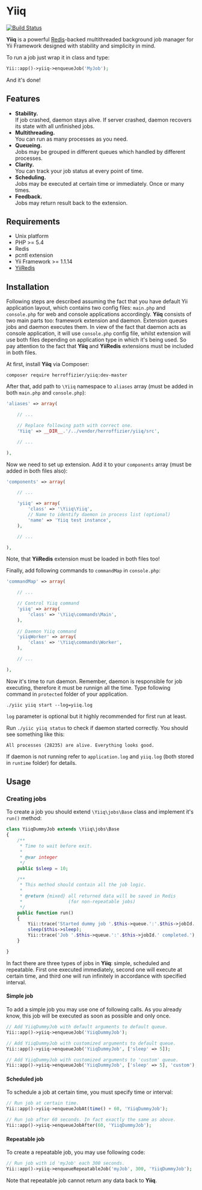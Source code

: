 # Yiiq

[![Build Status](https://travis-ci.org/herroffizier/yiiq.svg?branch=master)](https://travis-ci.org/herroffizier/yiiq)

**Yiiq** is a powerful [Redis](http://redis.io/)-backed multithreaded background job manager for Yii Framework designed with stability and simplicity in mind.

To run a job just wrap it in class and type: 
```php
Yii::app()->yiiq->enqueueJob('MyJob');
```
And it's done!

## Features

* **Stability.**<br>If job crashed, daemon stays alive. If server crashed, daemon recovers its state with all unfinished jobs.
* **Multithreading.**<br>You can run as many processes as you need.
* **Queueing.**<br>Jobs may be grouped in different queues which handled by different processes.
* **Clarity.**<br>You can track your job status at every point of time.
* **Scheduling.**<br>Jobs may be executed at certain time or immediately. Once or many times.
* **Feedback.**<br>Jobs may return result back to the extension.

## Requirements

* Unix platform
* PHP >= 5.4
* Redis
* pcntl extension
* Yii Framework >= 1.1.14
* [YiiRedis](https://github.com/phpnode/YiiRedis)

## Installation

Following steps are described assuming the fact that you have default Yii application layout, which contains two config files: ```main.php``` and ```console.php``` for web and console applications accordingly. **Yiiq** consists of two main parts too: framework extension and daemon. Extension queues jobs and daemon executes them. In view of the fact that daemon acts as console application, it will use ```console.php``` config file, whilst extension will use both files depending on application type in which it's being used. So pay attention to the fact that **Yiiq** and **YiiRedis** extensions must be included in both files.

At first, install **Yiiq** via Composer:

```
composer require herroffizier/yiiq:dev-master
```

After that, add path to ```\Yiiq``` namespace to ```aliases``` array (must be added in both ```main.php``` and ```console.php```):

```php
'aliases' => array(

    // ...

    // Replace following path with correct one.
    'Yiiq' => __DIR__.'/../vendor/herroffizier/yiiq/src',

    // ...

),
```

Now we need to set up extension. Add it to your ```components``` array (must be added in both files also):

```php
'components' => array(

    // ...

    'yiiq' => array(
        'class' => '\Yiiq\Yiiq',
        // Name to identify daemon in process list (optional)
        'name' => 'Yiiq test instance',
    ),

    // ...

),
```
Note, that **YiiRedis** extension must be loaded in both files too!

Finally, add following commands to ```commandMap``` in ```console.php```:

```php
'commandMap' => array(

    // ...

    // Control Yiiq command
    'yiiq' => array(
        'class' => '\Yiiq\commands\Main',
    ),
        
    // Daemon Yiiq command
    'yiiqWorker' => array(
        'class' => '\Yiiq\commands\Worker',
    ),

    // ...

),
```

Now it's time to run daemon. Remember, daemon is responsible for job executing, therefore it must be runnign all the time. Type following command in ```protected``` folder of your application.

```
./yiic yiiq start --log=yiiq.log
```
```log``` parameter is optional but it highly recommended for first run at least.

Run ```./yiic yiiq status``` to check if daemon started correctly. You should see something like this:

```
All processes (28235) are alive. Everything looks good.
```

If daemon is not running refer to ```application.log``` and ```yiiq.log``` (both stored in ```runtime``` folder) for details.

## Usage

### Creating jobs

To create a job you should extend ```\Yiiq\jobs\Base``` class and implement it's ```run()``` method:

```php
class YiiqDummyJob extends \Yiiq\jobs\Base
{
    /**
     * Time to wait before exit.
     *
     * @var integer
     */
    public $sleep = 10;

    /**
     * This method should contain all the job logic.
     *
     * @return {mixed} all returned data will be saved in Redis 
     *                 (for non-repeatable jobs)
     */
    public function run()
    {
        Yii::trace('Started dummy job '.$this->queue.':'.$this->jobId.' (sleep for '.$this->sleep.'s).');
        sleep($this->sleep);
        Yii::trace('Job '.$this->queue.':'.$this->jobId.' completed.');
    }

}
```

In fact there are three types of jobs in **Yiiq**: simple, scheduled and repeatable. First one executed immediately, second one will execute at certain time, and third one will run infinitely in accordance with specified interval. 

#### Simple job

To add a simple job you may use one of following calls. As you already know, this job will be executed as soon as possible and only once. 

```php
// Add YiiqDummyJob with default arguments to default queue.
Yii::app()->yiiq->enqueueJob('YiiqDummyJob');

// Add YiiqDummyJob with customized arguments to default queue.
Yii::app()->yiiq->enqueueJob('YiiqDummyJob', ['sleep' => 5]);

// Add YiiqDummyJob with customized arguments to 'custom' queue.
Yii::app()->yiiq->enqueueJob('YiiqDummyJob', ['sleep' => 5], 'custom');
```

#### Scheduled job

To schedule a job at certain time, you must specify time or interval:

```php
// Run job at certain time.
Yii::app()->yiiq->enqueueJobAt(time() + 60, 'YiiqDummyJob');

// Run job after 60 seconds. In fact exactly the same as above.
Yii::app()->yiiq->enqueueJobAfter(60, 'YiiqDummyJob');
```

#### Repeatable job

To create a repeatable job, you may use following code:

```php
// Run job with id 'myJob' each 300 seconds.
Yii::app()->yiiq->enqueueRepeatableJob('myJob', 300, 'YiiqDummyJob');
```
Note that repeatable job cannot return any data back to **Yiiq**.